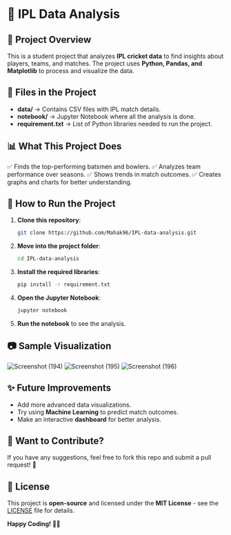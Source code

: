 
# 🏏 IPL Data Analysis

## 📌 Project Overview
This is a student project that analyzes **IPL cricket data** to find insights about players, teams, and matches. The project uses **Python, Pandas, and Matplotlib** to process and visualize the data.

## 📂 Files in the Project
- **data/** → Contains CSV files with IPL match details.
- **notebook/** → Jupyter Notebook where all the analysis is done.
- **requirement.txt** → List of Python libraries needed to run the project.

## 📊 What This Project Does
✅ Finds the top-performing batsmen and bowlers.
✅ Analyzes team performance over seasons.
✅ Shows trends in match outcomes.
✅ Creates graphs and charts for better understanding.

## 🚀 How to Run the Project
1. **Clone this repository**:
   ```sh
   git clone https://github.com/Mahak96/IPL-data-analysis.git
   ```
2. **Move into the project folder**:
   ```sh
   cd IPL-data-analysis
   ```
3. **Install the required libraries**:
   ```sh
   pip install -r requirement.txt
   ```
4. **Open the Jupyter Notebook**:
   ```sh
   jupyter notebook
   ```
5. **Run the notebook** to see the analysis.

## 📷 Sample Visualization

![Screenshot (194)](https://github.com/user-attachments/assets/020f45e9-3ba0-45e4-96e2-a0c1357b9eb2)
![Screenshot (195)](https://github.com/user-attachments/assets/cedbd2e1-350a-4a80-938a-e2472b3acfd4)
![Screenshot (196)](https://github.com/user-attachments/assets/fc508ee7-079f-4451-99e5-402a52b334b4)



## ✨ Future Improvements
- Add more advanced data visualizations.
- Try using **Machine Learning** to predict match outcomes.
- Make an interactive **dashboard** for better analysis.

## 🤝 Want to Contribute?
If you have any suggestions, feel free to fork this repo and submit a pull request! 🎉

## 📜 License
This project is **open-source** and licensed under the **MIT License** - see the [LICENSE](LICENSE) file for details.

**Happy Coding! 🚀😊**
